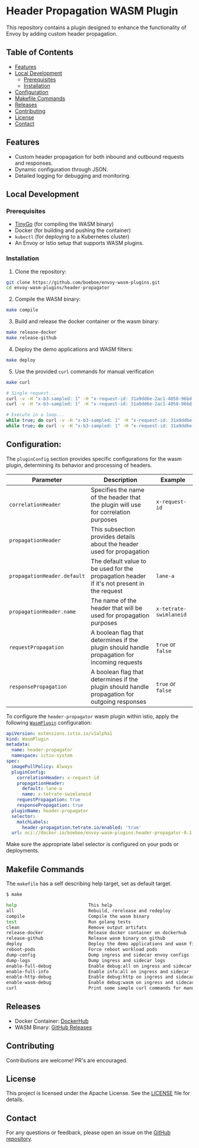 # Header Propagation WASM Plugin

This repository contains a plugin designed to enhance the functionality of Envoy by adding custom header propagation.

## Table of Contents

- [Features](#features)
- [Local Development](#local-development)
  - [Prerequisites](#prerequisites)
  - [Installation](#installation)
- [Configuration](#configuration)
- [Makefile Commands](#makefile-commands)
- [Releases](#releases)
- [Contributing](#contributing)
- [License](#license)
- [Contact](#contact)

## Features

- Custom header propagation for both inbound and outbound requests and responses.
- Dynamic configuration through JSON.
- Detailed logging for debugging and monitoring.

## Local Development

### Prerequisites

- [TinyGo](https://tinygo.org) (for compiling the WASM binary)
- Docker (for building and pushing the container)
- `kubectl` (for deploying to a Kubernetes cluster)
- An Envoy or Istio setup that supports WASM plugins.

### Installation

1. Clone the repository:

```bash
git clone https://github.com/boeboe/envoy-wasm-plugins.git
cd envoy-wasm-plugins/header-propagator
```

2. Compile the WASM binary:

```bash
make compile
```

3. Build and release the docker container or the wasm binary:

```bash
make release-docker
make release-github
```

4. Deploy the demo applications and WASM filters:

```bash
make deploy
```

5. Use the provided `curl` commands for manual verification

```bash
make curl

# Single request...
curl -v -H "x-b3-sampled: 1" -H "x-request-id: 31a9dd6e-2ac1-4058-96bd-30a9f7938714" -H "x-tetrate-swimlaneid: lane-a" --resolve "propagate.tetrate.io:80:172.18.0.101" "http://propagate.tetrate.io/proxy/app-b.ns-b/proxy/httpbin.ns-httpbin/headers"
curl -v -H "x-b3-sampled: 1" -H "x-request-id: 31a9dd6e-2ac1-4058-96bd-30a9f7938714" -H "x-tetrate-swimlaneid: lane-a" --resolve "propagate.tetrate.io:80:172.18.0.101" "http://propagate.tetrate.io/proxy/app-b.ns-b/proxy/httpbin.ns-httpbin/response-headers?x-request-id=31a9dd6e-2ac1-4058-96bd-30a9f7938714"

# Execute in a loop...
while true; do curl -v -H "x-b3-sampled: 1" -H "x-request-id: 31a9dd6e-2ac1-4058-96bd-30a9f7938714" -H "x-tetrate-swimlaneid: lane-a" --resolve "propagate.tetrate.io:80:172.18.0.101" "http://propagate.tetrate.io/proxy/app-b.ns-b/proxy/httpbin.ns-httpbin/headers" ; sleep 1 ; done
while true; do curl -v -H "x-b3-sampled: 1" -H "x-request-id: 31a9dd6e-2ac1-4058-96bd-30a9f7938714" -H "x-tetrate-swimlaneid: lane-a" --resolve "propagate.tetrate.io:80:172.18.0.101" "http://propagate.tetrate.io/proxy/app-b.ns-b/proxy/httpbin.ns-httpbin/headers/response-headers?x-request-id=31a9dd6e-2ac1-4058-96bd-30a9f7938714" ; sleep 1 ; done
```

## Configuration:

The `pluginConfig` section provides specific configurations for the wasm plugin, determining its behavior and processing of headers.

| Parameter             | Description                                                                                   | Example               |
|-----------------------|-----------------------------------------------------------------------------------------------|-----------------------|
| `correlationHeader`   | Specifies the name of the header that the plugin will use for correlation purposes            | `x-request-id`        |
| `propagationHeader`   | This subsection provides details about the header used for propagation                        |                       |
| `propagationHeader.default`             | The default value to be used for the propagation header if it's not present in the request    | `lane-a`              |
| `propagationHeader.name`                | The name of the header that will be used for propagation purposes                             | `x-tetrate-swimlaneid`|
| `requestPropagation`  | A boolean flag that determines if the plugin should handle propagation for incoming requests  | `true` or `false`     |
| `responsePropagation` | A boolean flag that determines if the plugin should handle propagation for outgoing responses | `true` or `false`     |


To configure the `header-propagator` wasm plugin within istio, apply the following [`WasmPlugin`](https://istio.io/latest/docs/reference/config/proxy_extensions/wasm-plugin/) configuration:

```yaml
apiVersion: extensions.istio.io/v1alpha1
kind: WasmPlugin
metadata:
  name: header-propagator
  namespace: istio-system
spec:
  imagePullPolicy: Always
  pluginConfig:
    correlationHeader: x-request-id
    propagationHeader:
      default: lane-a
      name: x-tetrate-swimlaneid
    requestPropagation: true
    responsePropagation: true
  pluginName: header-propagator
  selector:
    matchLabels:
      header-propagation.tetrate.io/enabled: 'true'
  url: oci://docker.io/boeboe/envoy-wasm-plugins:header-propagator-0.1
```

Make sure the appropriate label selector is configured on your pods or deployments.

## Makefile Commands

The `makefile` has a self describing help target, set as default target.

```bash
$ make

help                           This help
all                            Rebuild, rerelease and redeploy
compile                        Compile the wasm binary
test                           Run golang tests
clean                          Remove output artifats
release-docker                 Release docker container on dockerhub
release-github                 Release wasm binary on github
deploy                         Deploy the demo applications and wasm filters
reboot-pods                    Force reboot workload pods
dump-config                    Dump ingress and sidecar envoy configs
dump-logs                      Dump ingress and sidecar logs
enable-full-debug              Enable debug:all on ingress and sidecar
enable-full-info               Enable info:all on ingress and sidecar
enable-http-debug              Enable debug:http on ingress and sidecar
enable-wasm-debug              Enable debug:wasm on ingress and sidecar
curl                           Print some sample curl commands for manual verification
```

## Releases

- Docker Container: [DockerHub](https://hub.docker.com/r/boeboe/envoy-wasm-plugins/tags)
- WASM Binary: [GitHub Releases](https://github.com/boeboe/envoy-wasm-plugins/releases)

## Contributing

Contributions are welcome! PR's are encouraged.

## License

This project is licensed under the Apache License. See the [LICENSE](./LICENSE) file for details.

## Contact

For any questions or feedback, please open an issue on the [GitHub repository](https://github.com/boeboe/envoy-wasm-plugins/issues).
